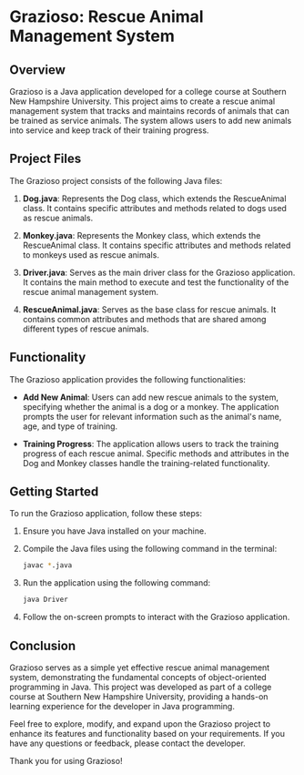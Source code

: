 # Grazioso: Rescue Animal Management System

## Overview

Grazioso is a Java application developed for a college course at Southern New Hampshire University. This project aims to create a rescue animal management system that tracks and maintains records of animals that can be trained as service animals. The system allows users to add new animals into service and keep track of their training progress.

## Project Files

The Grazioso project consists of the following Java files:

1. **Dog.java**: Represents the Dog class, which extends the RescueAnimal class. It contains specific attributes and methods related to dogs used as rescue animals.

2. **Monkey.java**: Represents the Monkey class, which extends the RescueAnimal class. It contains specific attributes and methods related to monkeys used as rescue animals.

3. **Driver.java**: Serves as the main driver class for the Grazioso application. It contains the main method to execute and test the functionality of the rescue animal management system.

4. **RescueAnimal.java**: Serves as the base class for rescue animals. It contains common attributes and methods that are shared among different types of rescue animals.

## Functionality

The Grazioso application provides the following functionalities:

- **Add New Animal**: Users can add new rescue animals to the system, specifying whether the animal is a dog or a monkey. The application prompts the user for relevant information such as the animal's name, age, and type of training.

- **Training Progress**: The application allows users to track the training progress of each rescue animal. Specific methods and attributes in the Dog and Monkey classes handle the training-related functionality.

## Getting Started

To run the Grazioso application, follow these steps:

1. Ensure you have Java installed on your machine.

2. Compile the Java files using the following command in the terminal:

    ```bash
    javac *.java
    ```

3. Run the application using the following command:

    ```bash
    java Driver
    ```

4. Follow the on-screen prompts to interact with the Grazioso application.

## Conclusion

Grazioso serves as a simple yet effective rescue animal management system, demonstrating the fundamental concepts of object-oriented programming in Java. This project was developed as part of a college course at Southern New Hampshire University, providing a hands-on learning experience for the developer in Java programming.

Feel free to explore, modify, and expand upon the Grazioso project to enhance its features and functionality based on your requirements. If you have any questions or feedback, please contact the developer.

Thank you for using Grazioso!
